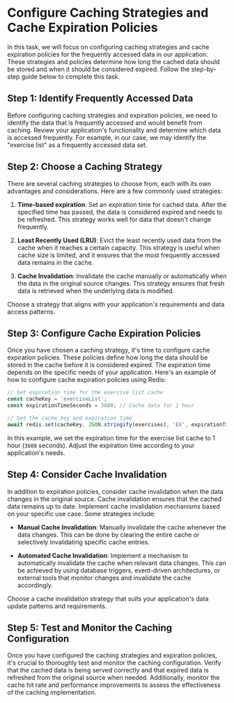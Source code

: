 # Configure Caching Strategies and Cache Expiration Policies

In this task, we will focus on configuring caching strategies and cache expiration policies for the frequently accessed data in our application. These strategies and policies determine how long the cached data should be stored and when it should be considered expired. Follow the step-by-step guide below to complete this task.

## Step 1: Identify Frequently Accessed Data

Before configuring caching strategies and expiration policies, we need to identify the data that is frequently accessed and would benefit from caching. Review your application's functionality and determine which data is accessed frequently. For example, in our case, we may identify the "exercise list" as a frequently accessed data set.

## Step 2: Choose a Caching Strategy

There are several caching strategies to choose from, each with its own advantages and considerations. Here are a few commonly used strategies:

1. **Time-based expiration**: Set an expiration time for cached data. After the specified time has passed, the data is considered expired and needs to be refreshed. This strategy works well for data that doesn't change frequently.

2. **Least Recently Used (LRU)**: Evict the least recently used data from the cache when it reaches a certain capacity. This strategy is useful when cache size is limited, and it ensures that the most frequently accessed data remains in the cache.

3. **Cache Invalidation**: Invalidate the cache manually or automatically when the data in the original source changes. This strategy ensures that fresh data is retrieved when the underlying data is modified.

Choose a strategy that aligns with your application's requirements and data access patterns.

## Step 3: Configure Cache Expiration Policies

Once you have chosen a caching strategy, it's time to configure cache expiration policies. These policies define how long the data should be stored in the cache before it is considered expired. The expiration time depends on the specific needs of your application. Here's an example of how to configure cache expiration policies using Redis:

```javascript
// Set expiration time for the exercise list cache
const cacheKey = 'exerciseList';
const expirationTimeSeconds = 3600; // Cache data for 1 hour

// Set the cache key and expiration time
await redis.set(cacheKey, JSON.stringify(exercises), 'EX', expirationTimeSeconds);
```

In this example, we set the expiration time for the exercise list cache to 1 hour (`3600` seconds). Adjust the expiration time according to your application's needs.

## Step 4: Consider Cache Invalidation

In addition to expiration policies, consider cache invalidation when the data changes in the original source. Cache invalidation ensures that the cached data remains up to date. Implement cache invalidation mechanisms based on your specific use case. Some strategies include:

- **Manual Cache Invalidation**: Manually invalidate the cache whenever the data changes. This can be done by clearing the entire cache or selectively invalidating specific cache entries.

- **Automated Cache Invalidation**: Implement a mechanism to automatically invalidate the cache when relevant data changes. This can be achieved by using database triggers, event-driven architectures, or external tools that monitor changes and invalidate the cache accordingly.

Choose a cache invalidation strategy that suits your application's data update patterns and requirements.

## Step 5: Test and Monitor the Caching Configuration

Once you have configured the caching strategies and expiration policies, it's crucial to thoroughly test and monitor the caching configuration. Verify that the cached data is being served correctly and that expired data is refreshed from the original source when needed. Additionally, monitor the cache hit rate and performance improvements to assess the effectiveness of the caching implementation.

